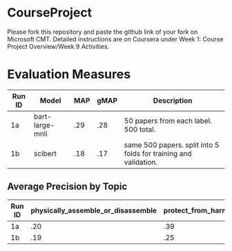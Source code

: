 # CourseProject

Please fork this repository and paste the github link of your fork on Microsoft CMT. Detailed instructions are on Coursera under Week 1: Course Project Overview/Week 9 Activities.

# Evaluation Measures

| Run ID  | Model               | MAP   | gMAP  | Description                                                       |
| ------- | ------------------- | ----- | ------| ----------------------------------------------------------------- |
| 1a      | bart-large-mnli     | .29   | .28   | 50 papers from each label. 500 total.                             |
| 1b      | scibert             | .18   | .17   | same 500 papers. split into 5 folds for training and validation.  |


## Average Precision by Topic

| Run ID  | physically_assemble_or_disassemble | protect_from_harm | sense_send_or_process_information | chemically_modify_or_change_energy_state | maintain_structural_integrity | attach | move | process_resources | sustain_ecological_community | change_size_or_color |
| ------- | ---------------------------------- | ----------------- | --------------------------------- | ---------------------------------------- | ----------------------------- | ------ | ---- | ----------------- | ---------------------------- | -------------------- |
| 1a      | .20                                | .39               | .22                               | .24                                      | .29                           | .46    | .34  | .33               | .29                          | .19                  |
| 1b      | .19                                | .25               | .16                               | .16                                      | .18                           | .13    | .14  | .28               | .12                          | .16                  |
